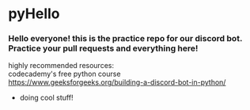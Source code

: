 # pyHello
### Hello everyone! this is the practice repo for our discord bot. Practice your pull requests and everything here! 
highly recommended resources:  
codecademy's free python course
https://www.geeksforgeeks.org/building-a-discord-bot-in-python/ 

- doing cool stuff!


